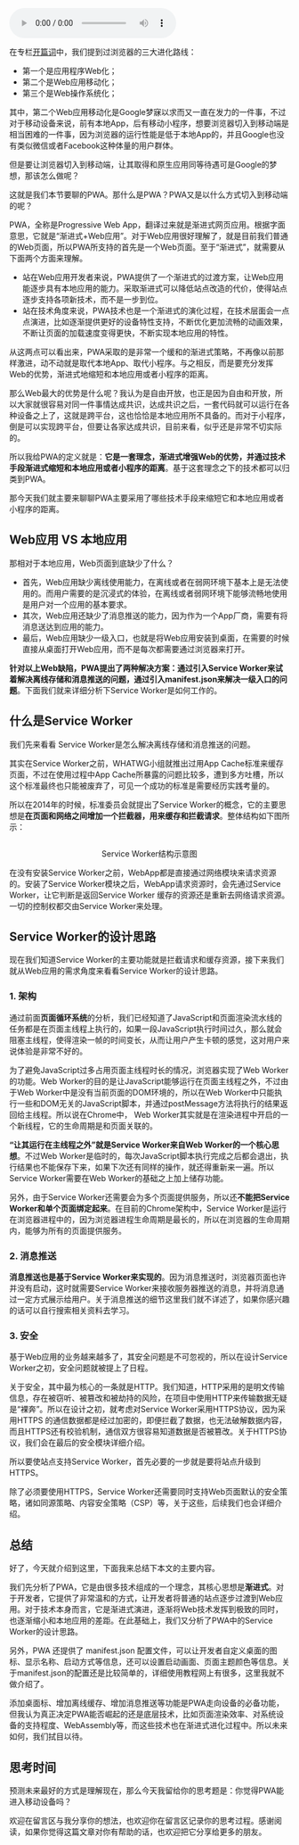 <audio title="27 _ 渐进式网页应用（PWA）：它究竟解决了Web应用的哪些问题？" src="https://static001.geekbang.org/resource/audio/e3/e7/e32654aa66ba7ada9a13fb47db15e2e7.mp3" controls="controls"></audio> 
<p>在专栏<a href="https://time.geekbang.org/column/article/113399">开篇词</a>中，我们提到过浏览器的三大进化路线：</p><ul>
<li>第一个是应用程序Web化；</li>
<li>第二个是Web应用移动化；</li>
<li>第三个是Web操作系统化；</li>
</ul><p>其中，第二个Web应用移动化是Google梦寐以求而又一直在发力的一件事，不过对于移动设备来说，前有本地App，后有移动小程序，想要浏览器切入到移动端是相当困难的一件事，因为浏览器的运行性能是低于本地App的，并且Google也没有类似微信或者Facebook这种体量的用户群体。</p><p>但是要让浏览器切入到移动端，让其取得和原生应用同等待遇可是Google的梦想，那该怎么做呢？</p><p>这就是我们本节要聊的PWA。那什么是PWA？PWA又是以什么方式切入到移动端的呢？</p><p>PWA，全称是Progressive Web App，翻译过来就是渐进式网页应用。根据字面意思，它就是“渐进式+Web应用”。对于Web应用很好理解了，就是目前我们普通的Web页面，所以PWA所支持的首先是一个Web页面。至于“渐进式”，就需要从下面两个方面来理解。</p><ul>
<li>站在Web应用开发者来说，PWA提供了一个渐进式的过渡方案，让Web应用能逐步具有本地应用的能力。采取渐进式可以降低站点改造的代价，使得站点逐步支持各项新技术，而不是一步到位。</li>
<li>站在技术角度来说，PWA技术也是一个渐进式的演化过程，在技术层面会一点点演进，比如逐渐提供更好的设备特性支持，不断优化更加流畅的动画效果，不断让页面的加载速度变得更快，不断实现本地应用的特性。</li>
</ul><!-- [[[read_end]]] --><p>从这两点可以看出来，PWA采取的是非常一个缓和的渐进式策略，不再像以前那样激进，动不动就是取代本地App、取代小程序。与之相反，而是要充分发挥Web的优势，渐进式地缩短和本地应用或者小程序的距离。</p><p>那么Web最大的优势是什么呢？我认为是自由开放，也正是因为自由和开放，所以大家就很容易对同一件事情达成共识，达成共识之后，一套代码就可以运行在各种设备之上了，这就是跨平台，这也恰恰是本地应用所不具备的。而对于小程序，倒是可以实现跨平台，但要让各家达成共识，目前来看，似乎还是非常不切实际的。</p><p>所以我给PWA的定义就是：<strong>它是一套理念，渐进式增强Web的优势，并通过技术手段渐进式缩短和本地应用或者小程序的距离</strong>。基于这套理念之下的技术都可以归类到PWA。</p><p>那今天我们就主要来聊聊PWA主要采用了哪些技术手段来缩短它和本地应用或者小程序的距离。</p><h2>Web应用  VS  本地应用</h2><p>那相对于本地应用，Web页面到底缺少了什么？</p><ul>
<li>首先，Web应用缺少离线使用能力，在离线或者在弱网环境下基本上是无法使用的。而用户需要的是沉浸式的体验，在离线或者弱网环境下能够流畅地使用是用户对一个应用的基本要求。</li>
<li>其次，Web应用还缺少了消息推送的能力，因为作为一个App厂商，需要有将消息送达到应用的能力。</li>
<li>最后，Web应用缺少一级入口，也就是将Web应用安装到桌面，在需要的时候直接从桌面打开Web应用，而不是每次都需要通过浏览器来打开。</li>
</ul><p><strong>针对以上Web缺陷，PWA提出了两种解决方案：通过引入Service Worker来试着解决离线存储和消息推送的问题，通过引入manifest.json来解决一级入口的问题</strong>。下面我们就来详细分析下Service Worker是如何工作的。</p><h2>什么是Service Worker</h2><p>我们先来看看 Service Worker是怎么解决离线存储和消息推送的问题。</p><p>其实在Service Worker之前，WHATWG小组就推出过用App Cache标准来缓存页面，不过在使用过程中App Cache所暴露的问题比较多，遭到多方吐槽，所以这个标准最终也只能被废弃了，可见一个成功的标准是需要经历实践考量的。</p><p>所以在2014年的时候，标准委员会就提出了Service Worker的概念，它的主要思想是<strong>在页面和网络之间增加一个拦截器，用来缓存和拦截请求</strong>。整体结构如下图所示：</p><p><img src="https://static001.geekbang.org/resource/image/23/12/23b97b087c346cdd378b26b2d158e812.png?wh=1142*420" alt=""></p><center><span class="reference">Service Worker结构示意图</span></center><p>在没有安装Service Worker之前，WebApp都是直接通过网络模块来请求资源的。安装了Service Worker模块之后，WebApp请求资源时，会先通过Service Worker，让它判断是返回Service Worker 缓存的资源还是重新去网络请求资源。一切的控制权都交由Service Worker来处理。</p><h2>Service Worker的设计思路</h2><p>现在我们知道Service Worker的主要功能就是拦截请求和缓存资源，接下来我们就从Web应用的需求角度来看看Service Worker的设计思路。</p><h3>1. 架构</h3><p>通过前面<strong>页面循环系统</strong>的分析，我们已经知道了JavaScript和页面渲染流水线的任务都是在页面主线程上执行的，如果一段JavaScript执行时间过久，那么就会阻塞主线程，使得渲染一帧的时间变长，从而让用户产生卡顿的感觉，这对用户来说体验是非常不好的。</p><p>为了避免JavaScript过多占用页面主线程时长的情况，浏览器实现了Web Worker的功能。Web Worker的目的是让JavaScript能够运行在页面主线程之外，不过由于Web Worker中是没有当前页面的DOM环境的，所以在Web Worker中只能执行一些和DOM无关的JavaScript脚本，并通过postMessage方法将执行的结果返回给主线程。所以说在Chrome中， Web Worker其实就是在渲染进程中开启的一个新线程，它的生命周期是和页面关联的。</p><p><strong>“让其运行在主线程之外”就是Service Worker来自Web Worker的一个核心思想</strong>。不过Web Worker是临时的，每次JavaScript脚本执行完成之后都会退出，执行结果也不能保存下来，如果下次还有同样的操作，就还得重新来一遍。所以Service Worker需要在Web Worker的基础之上加上储存功能。</p><p>另外，由于Service Worker还需要会为多个页面提供服务，所以还<strong>不能把Service Worker和单个页面绑定起来</strong>。在目前的Chrome架构中，Service Worker是运行在浏览器进程中的，因为浏览器进程生命周期是最长的，所以在浏览器的生命周期内，能够为所有的页面提供服务。</p><h3>2. 消息推送</h3><p><strong>消息推送也是基于Service Worker来实现的</strong>。因为消息推送时，浏览器页面也许并没有启动，这时就需要Service Worker来接收服务器推送的消息，并将消息通过一定方式展示给用户。关于消息推送的细节这里我们就不详述了，如果你感兴趣的话可以自行搜索相关资料去学习。</p><h3>3. 安全</h3><p>基于Web应用的业务越来越多了，其安全问题是不可忽视的，所以在设计Service Worker之初，安全问题就被提上了日程。</p><p>关于安全，其中最为核心的一条就是HTTP。我们知道，HTTP采用的是明文传输信息，存在被窃听、被篡改和被劫持的风险，在项目中使用HTTP来传输数据无疑是“裸奔”。所以在设计之初，就考虑对Service Worker采用HTTPS协议，因为采用HTTPS 的通信数据都是经过加密的，即便拦截了数据，也无法破解数据内容，而且HTTPS还有校验机制，通信双方很容易知道数据是否被篡改。关于HTTPS协议，我们会在最后的安全模块详细介绍。</p><p>所以要使站点支持Service Worker，首先必要的一步就是要将站点升级到HTTPS。</p><p>除了必须要使用HTTPS，Service Worker还需要同时支持Web页面默认的安全策略，诸如同源策略、内容安全策略（CSP）等，关于这些，后续我们也会详细介绍。</p><h2>总结</h2><p>好了，今天就介绍到这里，下面我来总结下本文的主要内容。</p><p>我们先分析了PWA，它是由很多技术组成的一个理念，其核心思想是<strong>渐进式</strong>。对于开发者，它提供了非常温和的方式，让开发者将普通的站点逐步过渡到Web应用。对于技术本身而言，它是渐进式演进，逐渐将Web技术发挥到极致的同时，也逐渐缩小和本地应用的差距。在此基础上，我们又分析了PWA中的Service Worker的设计思路。</p><p>另外，PWA 还提供了 manifest.json 配置文件，可以让开发者自定义桌面的图标、显示名称、启动方式等信息，还可以设置启动画面、页面主题颜色等信息。关于manifest.json的配置还是比较简单的，详细使用教程网上有很多，这里我就不做介绍了。</p><p>添加桌面标、增加离线缓存、增加消息推送等功能是PWA走向设备的必备功能，但我认为真正决定PWA能否崛起的还是底层技术，比如页面渲染效率、对系统设备的支持程度、WebAssembly等，而这些技术也在渐进式进化过程中。所以未来如何，我们拭目以待。</p><h2>思考时间</h2><p>预测未来最好的方式是理解现在，那么今天我留给你的思考题是：你觉得PWA能进入移动设备吗？</p><p>欢迎在留言区与我分享你的想法，也欢迎你在留言区记录你的思考过程。感谢阅读，如果你觉得这篇文章对你有帮助的话，也欢迎把它分享给更多的朋友。</p>